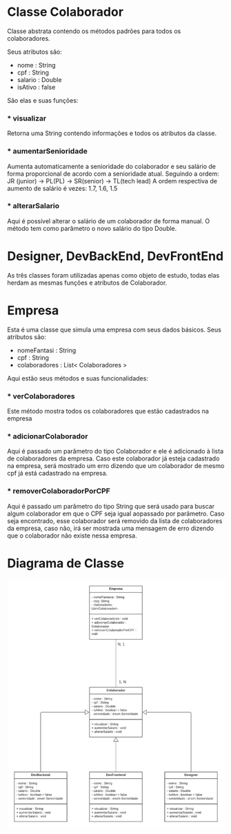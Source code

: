 # Classe Colaborador
Classe abstrata contendo os métodos padrões para todos os colaboradores.

Seus atributos são:

* nome : String
* cpf : String
* salario : Double
* isAtivo : false

São elas e suas funções: 


### * visualizar

Retorna uma String contendo informações e todos os atributos da classe.

### * aumentarSenioridade 

Aumenta automaticamente a senioridade do colaborador e seu salário de forma proporcional de acordo com a senioridade atual. Seguindo a ordem: 
JR (junior) -> PL(PL) -> SR(senior) -> TL(tech lead)
A ordem respectiva de aumento de salário é vezes: 1.7, 1.6, 1.5

### * alterarSalario
Aqui é possível alterar o salário de um colaborador de forma manual. O método tem como parâmetro o novo salário do tipo Double.


# Designer, DevBackEnd, DevFrontEnd
As três classes foram utilizadas apenas como objeto de estudo, todas elas herdam as mesmas funções e atributos de Colaborador.


# Empresa
Esta é uma classe que simula uma empresa com seus dados básicos. Seus atributos são:

* nomeFantasi : String
* cpf : String
* colaboradores : List< Colaboradores >

Aqui estão seus métodos e suas funcionalidades:

### * verColaboradores
Este método mostra todos os colaboradores que estão cadastrados na empresa

### * adicionarColaborador
Aqui é passado um parâmetro do tipo Colaborador e ele é adicionado à lista de colaboradores da empresa. Caso este colaborador já esteja cadastrado na empresa, será mostrado um erro dizendo que um colaborador de mesmo cpf já está cadastrado na empresa.

### * removerColaboradorPorCPF
Aqui é passado um parâmetro do tipo String que será usado para buscar algum colaborador em que o CPF seja igual aopassado por parâmetro. Caso seja encontrado, esse colaborador será removido da lista de colaboradores da empresa, caso não, irá ser mostrada uma mensagem de erro dizendo que o colaborador não existe nessa empresa.


# Diagrama de Classe

<img src = "./Diagrama.png" />
